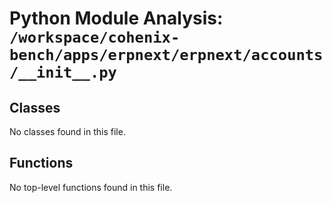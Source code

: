# Python Module Analysis: `/workspace/cohenix-bench/apps/erpnext/erpnext/accounts/__init__.py`

## Classes

No classes found in this file.


## Functions

No top-level functions found in this file.
